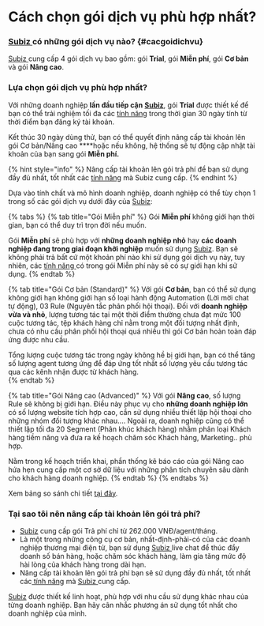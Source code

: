 # Cách chọn gói dịch vụ phù hợp nhất?

### [Subiz ](https://subiz.com/vi/)có những gói dịch vụ nào? {#cacgoidichvu}

[Subiz ](https://subiz.com/vi/)cung cấp 4 gói dịch vụ bao gồm: gói **Trial**, gói **Miễn phí**, gói **Cơ bản** và gói **Nâng cao**.

### Lựa chọn gói dịch vụ phù hợp nhất?

Với những doanh nghiệp **lần đầu tiếp cận** [**Subiz**](https://subiz.com/vi/), gói **Trial** được thiết kế để bạn có thể trải nghiệm tối đa các [tính năng](https://subiz.com/vi/feature.html) trong thời gian 30 ngày tính từ thời điểm bạn đăng ký tài khoản.

Kết thúc 30 ngày dùng thử, bạn có thể quyết định nâng cấp tài khoản lên gói Cơ bản/Nâng cao ****hoặc nếu không, hệ thống sẽ tự động cập nhật tài khoản của bạn sang gói **Miễn phí.**

{% hint style="info" %}
Nâng cấp tài khoản lên gói trả phí để bạn sử dụng đầy đủ nhất, tốt nhất các [tính năng](https://subiz.com/vi/feature.html) mà Subiz cung cấp.
{% endhint %}

Dựa vào tính chất và mô hình doanh nghiệp, doanh nghiệp có thể tùy chọn 1 trong số các gói dịch vụ dưới đây của [Subiz](https://subiz.com/vi/):

{% tabs %}
{% tab title="Gói Miễn phí" %}
Gói **Miễn phí** không giới hạn thời gian, bạn có thể duy trì trọn đời nếu muốn. 

Gói **Miễn phí** sẽ phù hợp với **những doanh nghiệp nhỏ** hay **các doanh nghiệp đang trong giai đoạn khởi nghiệp** muốn sử dụng [Subiz](https://subiz.com/vi/). Bạn sẽ không phải trả bất cứ một khoản phí nào khi sử dụng gói dịch vụ này, tuy nhiên, các [tính năng ](https://subiz.com/vi/feature.html)có trong gói Miễn phí này sẽ có sự giới hạn khi sử dụng. 
{% endtab %}

{% tab title="Gói Cơ bản \(Standard\)" %}
Với gói **Cơ bản**, bạn có thể sử dụng không giới hạn không giới hạn số loại hành động Automation \(Lời mời chat tự động\), 03 Rule \(Nguyên tắc phân phối hội thoại\). Đối với **doanh nghiệp vừa và nhỏ**, lượng tương tác tại một thời điểm thường chưa đạt mức 100 cuộc tương tác, tệp khách hàng chỉ nằm trong một đối tượng nhất định, chưa có nhu cầu phân phối hội thoại quá nhiều thì gói Cơ bản hoàn toàn đáp ứng được nhu cầu.

Tổng lượng cuộc tương tác trong ngày không hề bị giới hạn, bạn có thể tăng số lượng agent tương ứng để đáp ứng tốt nhất số lượng yêu cầu tương tác qua các kênh nhận được từ khách hàng.  
{% endtab %}

{% tab title="Gói Nâng cao \(Advanced\)" %}
Với gói **Nâng cao**, số lượng Rule sẽ không bị giới hạn. Điều này phục vụ cho **những doanh nghiệp lớn** có số lượng website tích hợp cao, cần sử dụng nhiều thiết lập hội thoại cho những nhóm đối tượng khác nhau.... Ngoài ra, doanh nghiệp cũng có thể thiết lập tối đa 20 Segment \(Phân khúc khách hàng\) nhằm phân loại Khách hàng tiềm năng và đưa ra kế hoạch chăm sóc Khách hàng, Marketing.. phù hợp.

Nằm trong kế hoạch triển khai, phần thống kê báo cáo của gói Nâng cao hứa hẹn cung cấp một cơ sở dữ liệu với những phân tích chuyên sâu dành cho khách hàng doanh nghiệp.
{% endtab %}
{% endtabs %}

Xem bảng so sánh chi tiết [tại đây](http://subiz.com/vi/pricing.html#morestandard).

### Tại sao tôi nên nâng cấp tài khoản lên gói trả phí?

* [Subiz](https://subiz.com/vi/) cung cấp gói Trả phí chỉ từ 262.000 VNĐ/agent/tháng.
* Là một trong những công cụ cơ bản, nhất-định-phải-có của các doanh nghiệp thương mại điện tử, bạn sử dụng [Subiz ](https://subiz.com/vi/)live chat để thúc đẩy doanh số bán hàng, hoặc chăm sóc khách hàng, làm gia tăng mức độ hài lòng của khách hàng trong dài hạn.
* Nâng cấp tài khoản lên gói trả phí bạn sẽ sử dụng đầy đủ nhất, tốt nhất các[ tính năng](https://subiz.com/vi/feature.html) mà [Subiz ](https://subiz.com/vi/)cung cấp.

[Subiz](https://subiz.com/vi/) được thiết kế linh hoạt, phù hợp với nhu cầu sử dụng khác nhau của từng doanh nghiệp. Bạn hãy cân nhắc phương án sử dụng tốt nhất cho doanh nghiệp của mình.

### 



